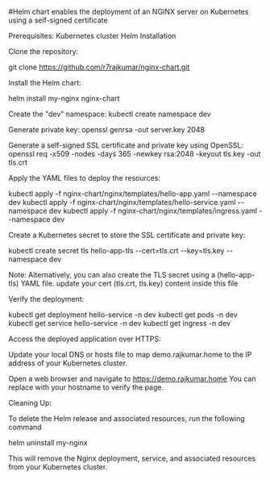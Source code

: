 #Helm chart enables the deployment of an NGINX server on Kubernetes using a self-signed certificate

Prerequisites: Kubernetes cluster Helm Installation

Clone the repository:

git clone https://github.com/r7rajkumar/nginx-chart.git

Install the Helm chart:

helm install my-nginx nginx-chart

Create the "dev" namespace: kubectl create namespace dev

Generate private key: openssl genrsa -out server.key 2048

Generate a self-signed SSL certificate and private key using OpenSSL: openssl req -x509 -nodes -days 365 -newkey rsa:2048 -keyout tls.key -out tls.crt

Apply the YAML files to deploy the resources:

kubectl apply -f nginx-chart/nginx/templates/hello-app.yaml --namespace dev kubectl apply -f nginx-chart/nginx/templates/hello-service.yaml --namespace dev kubectl apply -f nginx-chart/nginx/templates/ingress.yaml --namespace dev

Create a Kubernetes secret to store the SSL certificate and private key:

kubectl create secret tls hello-app-tls --cert=tls.crt --key=tls.key --namespace dev

Note: Alternatively, you can also create the TLS secret using a (hello-app-tls) YAML file. update your cert (tls.crt, tls.key) content inside this file

Verify the deployment:

kubectl get deployment hello-service -n dev kubectl get pods -n dev kubectl get service hello-service -n dev kubectl get ingress -n dev

Access the deployed application over HTTPS:

Update your local DNS or hosts file to map demo.rajkumar.home to the IP address of your Kubernetes cluster.

Open a web browser and navigate to https://demo.rajkumar.home You can replace with your hostname to verify the page.

Cleaning Up:

To delete the Helm release and associated resources, run the following command

helm uninstall my-nginx

This will remove the Nginx deployment, service, and associated resources from your Kubernetes cluster.

